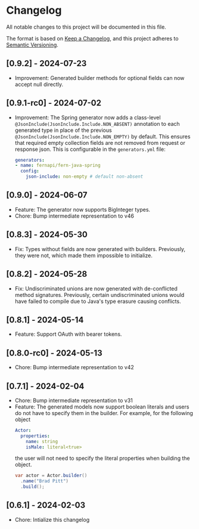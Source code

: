 # Changelog

All notable changes to this project will be documented in this file.

The format is based on [Keep a Changelog](https://keepachangelog.com/en/1.0.0/),
and this project adheres to [Semantic Versioning](https://semver.org/spec/v2.0.0.html).

## [0.9.2] - 2024-07-23

* Improvement: Generated builder methods for optional fields can now accept null directly.

## [0.9.1-rc0] - 2024-07-02

* Improvement: The Spring generator now adds a class-level `@JsonInclude(JsonInclude.Include.NON_ABSENT)` annotation to
  each generated type in place of the previous `@JsonInclude(JsonInclude.Include.NON_EMPTY)` by default. This ensures
  that required empty collection fields are not removed from request or response json. This is configurable in the
  `generators.yml` file:
    ```yaml
  generators:
    - name: fernapi/fern-java-spring
      config:
        json-include: non-empty # default non-absent
  ```

## [0.9.0] - 2024-06-07

- Feature: The generator now supports BigInteger types.
- Chore: Bump intermediate representation to v46

## [0.8.3] - 2024-05-30

- Fix: Types without fields are now generated with builders. Previously, they were not, which made them impossible to
  initialize.

## [0.8.2] - 2024-05-28

- Fix: Undiscriminated unions are now generated with de-conflicted method signatures. Previously, certain
  undiscriminated unions would have failed to compile due to Java's type erasure causing conflicts.

## [0.8.1] - 2024-05-14
- Feature: Support OAuth with bearer tokens.

## [0.8.0-rc0] - 2024-05-13
- Chore: Bump intermediate representation to v42

## [0.7.1] - 2024-02-04
- Chore: Bump intermediate representation to v31
- Feature: The generated models now support boolean literals and users
  do not have to specify them in the builder.
  For example, for the following object
  ```yaml
  Actor: 
    properties: 
      name: string
      isMale: literal<true>
  ```
  the user will not need to specify the literal properties when building
  the object.
  ```java
  var actor = Actor.builder()
    .name("Brad Pitt")
    .build();
  ```

## [0.6.1] - 2024-02-03

- Chore: Intialize this changelog
